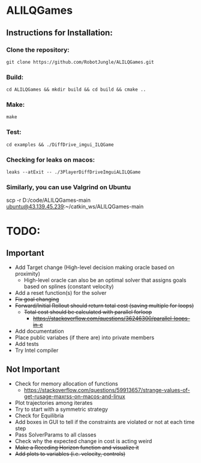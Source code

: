 # ALILQGames

## Instructions for Installation:

### Clone the repository:

```git clone https://github.com/RobotJungle/ALILQGames.git ```

### Build:

```cd ALILQGames && mkdir build && cd build && cmake .. ```

### Make:

```make ```

### Test:

```cd examples && ./DiffDrive_imgui_ILQGame```

### Checking for leaks on macos:
```leaks --atExit -- ./3PlayerDiffDriveImguiALILQGame```

### Similarly, you can use Valgrind on Ubuntu 
scp -r D:/code/ALILQGames-main ubuntu@43.139.45.239:~/catkin_ws/ALILQGames-main

# TODO:

## Important

- Add Target change (High-level decision making oracle based on proximity)
  - High-level oracle can also be an optimal solver that assigns goals based on splines (constant velocity)
- Add a reset function(s) for the solver
- ~~Fix goal changing~~
- ~~Forward/Initial Rollout should return total cost (saving multiple for loops)~~
  - ~~Total cost should be calculated with parallel forloop~~
    - ~~https://stackoverflow.com/questions/36246300/parallel-loops-in-c~~
- Add documentation
- Place public variabes (if there are) into private members
- Add tests
- Try Intel compiler


## Not Important
- Check for memory allocation of functions 
  - https://stackoverflow.com/questions/59913657/strange-values-of-get-rusage-maxrss-on-macos-and-linux
- Plot trajectories among iterates 
- Try to start with a symmetric strategy
- Check for Equilibria
- Add boxes in GUI to tell if the constraints are violated or not at each time step
- Pass SolverParams to all classes
- Check why the expected change in cost is acting weird
- ~~Make a Receding Horizon function and visualize it~~
- ~~Add plots to variables (i.e. velocity, controls)~~
